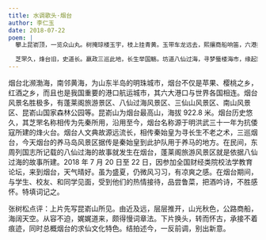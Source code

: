 ```yaml
---
title: 水调歌头·烟台
author: 李仁玉
date: 2018-07-22
poem: |
  攀上昆嵛顶，一览众山丸。树掩琼楼玉宇，枝上挂青黄。玉带车龙远去，熙攘商船响笛，六港接万邦。放眼天际处，海阔玉渊茫。

  芝罘久，烽台旧，史道长。嬴政三巡此地，长生举国觞。坊道八仙过海，寻梦蜃楼海市，缘起愁断肠。黎庶今朝好，新赋《幽兰》芳。
---
```


烟台北濒渤海，南邻黄海，为山东半岛的明珠城市，烟台不仅是苹果、樱桃之乡，红酒之乡，而且也是我国重要的港口航运城市，其六大港口与世界各国相连。烟台风景名胜极多，有蓬莱阁旅游景区、八仙过海风景区、三仙山风景区、南山风景区、昆嵛山国家森林公园等。昆嵛山为烟台最高山，海拔 922.8 米。烟台历史悠久，其芝罘名称相传为先秦所用，沿用至今，烟台名称源于明洪武三十一年为抗倭寇所建的烽火台。烟台人文典故源远流长，相传秦始皇为寻长生不老之术，三巡烟台，今天烟台的养马岛风景区据传是秦始皇到此护队用于养马的地方。在民间，东周列国志所记载的八仙过海的故事就发生在烟台，蓬莱阁旅游风景区就是依据八仙过海的故事所建。2018 年 7 月 20 日至 22 日，因参加全国财经类院校法学教育论坛，来到烟台，天气晴好。虽为盛夏，仍微风习习，有凉爽之感。在烟台期间，与学生、校友、和同学见面，受到他们的热情接待，品尝鲁菜，把酒吟诗，不胜感怀。特填词记之。

张树松点评：上片先写昆嵛山所见。由近及远，层层推开，山光秋色，公路商船，海阔天空。从容不迫，娓娓道来，颇得慢词章法。下片换头，转而怀古，承接不着痕迹，同时总概烟台的求仙文化特色。结拍述今，一反前调，别出新意。
